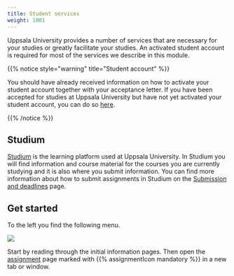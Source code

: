 ```yaml
---
title: Student services
weight: 1001
---
```


Uppsala University provides a number of services that are necessary for your
studies or greatly facilitate your studies. An activated student account is
required for most of the services we describe in this module.

{{% notice style="warning" title="Student account" %}}

You should have already received information on how to activate your student
account together with your acceptance letter. If you have been accepted for
studies at Uppsala University but have not yet activated your student account,
you can do so [here][activate].

[activate]: https://www.uu.se/en/students/admission-and-registration/activate-student-account

{{% /notice %}}

## Studium

[Studium][studium] is the learning platform used at Uppsala University. In Studium you
will find information and course material for the courses you are currently
studying and it is also where you submit information. You can find more
information about how to submit assignments in Studium on the [Submission and
deadlines](../submission-and-deadlines) page.

[studium]: https://studium.uu.se/

## Get started

To the left you find the following menu. 

![](/images/en/2025/student-services/homepage-menu.png?width=533px)

Start by reading through the initial information pages. Then open the
[assignment](assignment) page marked with {{% assignmentIcon mandatory %}} in a new tab or window.

